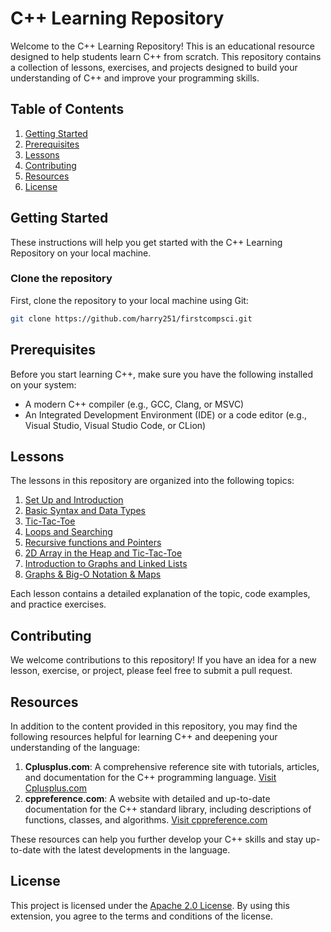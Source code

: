 # C++ Learning Repository

Welcome to the C++ Learning Repository! This is an educational resource designed to help students learn C++ from scratch. This repository contains a collection of lessons, exercises, and projects designed to build your understanding of C++ and improve your programming skills.

## Table of Contents

1. [Getting Started](#getting-started)
2. [Prerequisites](#prerequisites)
3. [Lessons](#lessons)
4. [Contributing](#contributing)
5. [Resources](#resources)
6. [License](#license)

## Getting Started

These instructions will help you get started with the C++ Learning Repository on your local machine.

### Clone the repository

First, clone the repository to your local machine using Git:

```bash
git clone https://github.com/harry251/firstcompsci.git
```

## Prerequisites

Before you start learning C++, make sure you have the following installed on your system:

- A modern C++ compiler (e.g., GCC, Clang, or MSVC)
- An Integrated Development Environment (IDE) or a code editor (e.g., Visual Studio, Visual Studio Code, or CLion)

## Lessons

The lessons in this repository are organized into the following topics:

1. [Set Up and Introduction](https://github.com/harry251/firstcompsci/tree/main/lesson1)
2. [Basic Syntax and Data Types](https://github.com/harry251/firstcompsci/tree/main/lesson2)
3. [Tic-Tac-Toe](https://github.com/harry251/firstcompsci/tree/main/lesson3)
4. [Loops and Searching](https://github.com/harry251/firstcompsci/tree/main/lesson4)
5. [Recursive functions and Pointers](https://github.com/harry251/firstcompsci/tree/main/lesson5)
6. [2D Array in the Heap and Tic-Tac-Toe](https://github.com/harry251/firstcompsci/tree/main/lesson6)
7. [Introduction to Graphs and Linked Lists](https://github.com/harry251/firstcompsci/tree/main/lesson7)
8. [Graphs & Big-O Notation & Maps](https://github.com/harry251/firstcompsci/tree/main/lesson8)

Each lesson contains a detailed explanation of the topic, code examples, and practice exercises.

## Contributing

We welcome contributions to this repository! If you have an idea for a new lesson, exercise, or project, please feel free to submit a pull request.

## Resources

In addition to the content provided in this repository, you may find the following resources helpful for learning C++ and deepening your understanding of the language:

1. **Cplusplus.com**: A comprehensive reference site with tutorials, articles, and documentation for the C++ programming language. [Visit Cplusplus.com](http://www.cplusplus.com/)
2. **cppreference.com**: A website with detailed and up-to-date documentation for the C++ standard library, including descriptions of functions, classes, and algorithms. [Visit cppreference.com](https://en.cppreference.com/)

These resources can help you further develop your C++ skills and stay up-to-date with the latest developments in the language.

## License

This project is licensed under the [Apache 2.0 License](https://opensource.org/license/apache-2-0/). By using this extension, you agree to the terms and conditions of the license.

